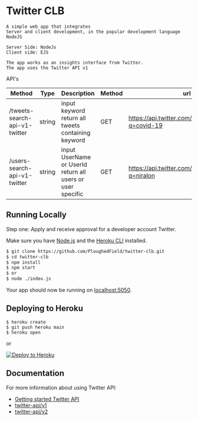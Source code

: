 # Twitter CLB 
    A simple web app that integrates
    Server and client development, in the popular development language
    NodeJS

    Server Side: NodeJs
    Client side: EJS

    The app works as an insights interface from Twitter.
    The app uses the Twitter API v1



API's

|Method|Type|Description|Method|url - ex|
|---|---|---|---|---|
|/tweets-search-api-v1-twitter|string|input keyword return all tweets containing keyword|GET|https://api.twitter.com/1.1/search/tweets.json?q=covid-19|
|/users-search-api-v1-twitter|string|input UserName or UserId return all users or  user specific|GET|https://api.twitter.com/1.1/users/search.json?q=niralon|  



## Running Locally
Step one: Apply and receive approval for a developer account Twitter.

Make sure you have [Node.js](http://nodejs.org/) and the [Heroku CLI](https://cli.heroku.com/) installed.

```sh
$ git clone https://github.com/PloughedField/twitter-clb.git 
$ cd twitter-clb
$ npm install
$ npm start
$ or
$ node ./index.js
```

Your app should now be running on [localhost:5050](http://localhost:5050/).

## Deploying to Heroku

```
$ heroku create
$ git push heroku main
$ heroku open
```
or

[![Deploy to Heroku](https://www.herokucdn.com/deploy/button.png)](https://heroku.com/deploy)

## Documentation

For more information about using Twitter API:

- [Getting started Twitter API](https://developer.twitter.com/en/docs/twitter-api/getting-started/guide)
- [twitter-api/v1](https://developer.twitter.com/en/docs/twitter-api/v1)
- [twitter-api/v2](https://developer.twitter.com/en/docs/twitter-api/early-access)


